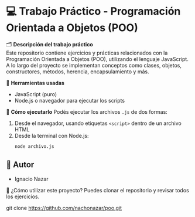 # 💻 Trabajo Práctico - Programación Orientada a Objetos (POO)

🗂️ **Descripción del trabajo práctico**  
Este repositorio contiene ejercicios y prácticas relacionados con la Programación Orientada a Objetos (POO), utilizando el lenguaje JavaScript. A lo largo del proyecto se implementan conceptos como clases, objetos, constructores, métodos, herencia, encapsulamiento y más.

🧪 **Herramientas usadas**

- JavaScript (puro)
- Node.js o navegador para ejecutar los scripts

🚀 **Cómo ejecutarlo**
Podés ejecutar los archivos `.js` de dos formas:

1. Desde el navegador, usando etiquetas `<script>` dentro de un archivo HTML
2. Desde la terminal con Node.js:
   ```bash
   node archivo.js
   ```

## 📝 Autor

- Ignacio Nazar

🚀 ¿Cómo utilizar este proyecto?
Puedes clonar el repositorio y revisar todos los ejercicios.

git clone https://github.com/nachonazar/poo.git
